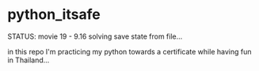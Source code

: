 # python_itsafe

STATUS: movie 19 - 9.16
solving save state from file...

in this repo I'm practicing my python towards a certificate while having fun in Thailand...